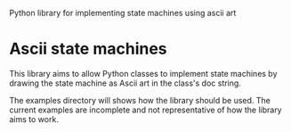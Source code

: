 Python library for implementing state machines using ascii art

# Ascii state machines

This library aims to allow Python classes to implement state machines by 
drawing the state machine as Ascii art in the class's doc string.

The examples directory will shows how the library should be used. The current
examples are incomplete and not representative of how the library aims to work.
